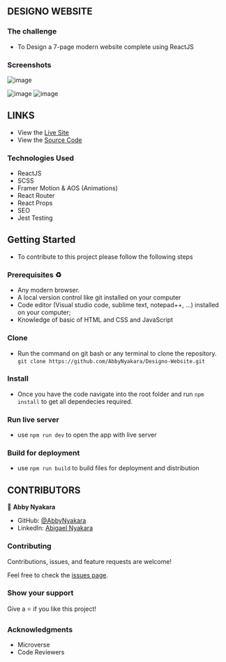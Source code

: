## DESIGNO WEBSITE

### The challenge
- To Design a 7-page modern website complete using ReactJS

### Screenshots
![image](https://user-images.githubusercontent.com/81410040/211804148-8b696dd3-4012-400d-9fb9-4a108df89a30.png)

![image](https://user-images.githubusercontent.com/81410040/211804348-f1c69911-5ac7-4e0c-9092-f36b7620fb03.png)
![image](https://user-images.githubusercontent.com/81410040/211804476-7d361b27-0ee3-400a-8a6b-edec811efa23.png)

## LINKS
- View the [Live Site](http://designo-website-phi.vercel.app/)
- View the [Source Code](https://github.com/AbbyNyakara/Designo-Website)

### Technologies Used
 - ReactJS
 - SCSS
 - Framer Motion & AOS (Animations)
 - React Router
 - React Props
 - SEO
 - Jest Testing

## Getting Started
- To contribute to this project please follow the following steps

### Prerequisites ♻️
- Any modern browser.
- A local version control like git installed on your computer
- Code editor (Visual studio code, sublime text, notepad++, ...) installed on your computer;
- Knowledge of  basic of HTML and CSS and JavaScript

### Clone
- Run the command on git bash or any terminal to clone the repository. 
`git clone https://github.com/AbbyNyakara/Designo-Website.git`

### Install 
- Once you have the code navigate into the root folder and run `npm install` to get all dependecies required.

### Run live server
- use `npm run dev` to open the app with live server

### Build for deployment
- use `npm run build` to build files for deployment and distribution

## CONTRIBUTORS
👤 **Abby Nyakara**
- GitHub: [@AbbyNyakara](https://github.com/AbbyNyakara)
- LinkedIn: [Abigael Nyakara](https://linkedin.com/in/abigail-nyakara/)

### Contributing

Contributions, issues, and feature requests are welcome!

Feel free to check the [issues page](https://github.com/AbbyNyakara/hello-react-front-end.git/issues/).

### Show your support

Give a ⭐️ if you like this project!

### Acknowledgments
- Microverse
- Code Reviewers

